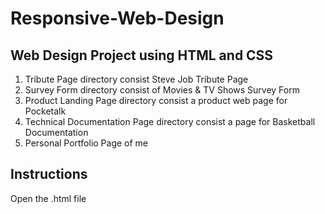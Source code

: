 # Responsive-Web-Design
## Web Design Project using HTML and CSS
1. Tribute Page directory consist Steve Job Tribute Page<br>
2. Survey Form directory consist of Movies & TV Shows Survey Form<br>
3. Product Landing Page directory consist a product web page for Pocketalk<br>
4. Technical Documentation Page directory consist a page for Basketball Documentation<br>
5. Personal Portfolio Page of me
## Instructions
Open the .html file
